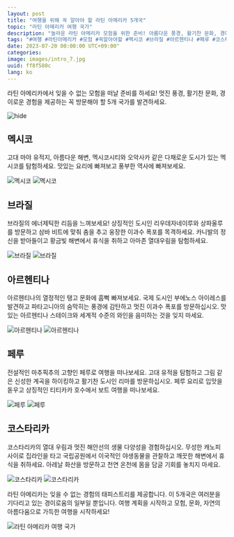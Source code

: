 ```yaml
---
layout: post
title: "여행을 위해 꼭 알아야 할 라틴 아메리카 5개국"
topic: "라틴 아메리카 여행 국가"
description: "놀라운 라틴 아메리카 모험을 위한 준비! 아름다운 풍경, 활기찬 문화, 경이로운 경험을 제공하는 5개국을 발견하세요."
tags: "#여행 #라틴아메리카 #모험 #꼭알아야할 #멕시코 #브라질 #아르헨티나 #페루 #코스타리카"
date: 2023-07-20 00:00:00 UTC+09:00"
categories: 
image: images/intro_7.jpg
uuid: ff8f580c
lang: ko
---
```


라틴 아메리카에서 잊을 수 없는 모험을 떠날 준비를 하세요! 멋진 풍경, 활기찬 문화, 경이로운 경험을 제공하는 꼭 방문해야 할 5개 국가를 발견하세요.

![hide](images/intro_7.jpg)


## 멕시코
고대 마야 유적지, 아름다운 해변, 멕시코시티와 오악사카 같은 다채로운 도시가 있는 멕시코를 탐험하세요. 맛있는 요리에 빠져보고 풍부한 역사에 빠져보세요.

![멕시코](images/main1_9.jpg)
![멕시코](images/main1_8.jpg)


## 브라질
브라질의 에너제틱한 리듬을 느껴보세요! 상징적인 도시인 리우데자네이루와 상파울루를 방문하고 삼바 비트에 맞춰 춤을 추고 웅장한 이과수 폭포를 목격하세요. 카니발의 정신을 받아들이고 황금빛 해변에서 휴식을 취하고 아마존 열대우림을 탐험하세요.

![브라질](images/main2_7.jpg)
![브라질](images/main2_6.jpg)


## 아르헨티나
아르헨티나의 열정적인 탱고 문화에 흠뻑 빠져보세요. 국제 도시인 부에노스 아이레스를 발견하고 파타고니아의 숨막히는 풍경에 감탄하고 멋진 이과수 폭포를 방문하십시오. 맛있는 아르헨티나 스테이크와 세계적 수준의 와인을 음미하는 것을 잊지 마세요.

![아르헨티나](images/main3_7.jpg)
![아르헨티나](images/main3_6.jpg)


## 페루
전설적인 마추픽추의 고향인 페루로 여행을 떠나보세요. 고대 유적을 탐험하고 그림 같은 신성한 계곡을 하이킹하고 활기찬 도시인 리마를 방문하십시오. 페루 요리로 입맛을 돋우고 상징적인 티티카카 호수에서 보트 여행을 떠나보세요.

![페루](images/main4_6.jpg)
![페루](images/main4_5.jpg)


## 코스타리카
코스타리카의 열대 우림과 멋진 해안선의 생물 다양성을 경험하십시오. 무성한 캐노피 사이로 집라인을 타고 국립공원에서 이국적인 야생동물을 관찰하고 깨끗한 해변에서 휴식을 취하세요. 아레날 화산을 방문하고 천연 온천에 몸을 담글 기회를 놓치지 마세요.

![코스타리카](images/main5_8.jpg)
![코스타리카](images/main5_7.jpg)




라틴 아메리카는 잊을 수 없는 경험의 태피스트리를 제공합니다. 이 5개국은 여러분을 기다리고 있는 경이로움의 일부일 뿐입니다. 여행 계획을 시작하고 모험, 문화, 자연의 아름다움으로 가득한 여행을 시작하세요!

![라틴 아메리카 여행 국가](images/intro_6.png)
